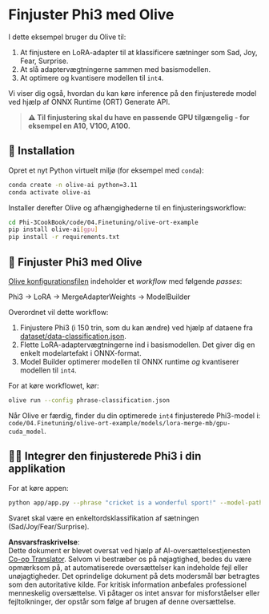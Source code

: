 <!--
CO_OP_TRANSLATOR_METADATA:
{
  "original_hash": "4164123a700fecd535d850f09506d72a",
  "translation_date": "2025-05-09T04:45:35+00:00",
  "source_file": "code/04.Finetuning/olive-ort-example/README.md",
  "language_code": "da"
}
-->
# Finjuster Phi3 med Olive

I dette eksempel bruger du Olive til:

1. At finjustere en LoRA-adapter til at klassificere sætninger som Sad, Joy, Fear, Surprise.
1. At slå adaptervægtningerne sammen med basismodellen.
1. At optimere og kvantisere modellen til `int4`.

Vi viser dig også, hvordan du kan køre inference på den finjusterede model ved hjælp af ONNX Runtime (ORT) Generate API.

> **⚠️ Til finjustering skal du have en passende GPU tilgængelig - for eksempel en A10, V100, A100.**

## 💾 Installation

Opret et nyt Python virtuelt miljø (for eksempel med `conda`):

```bash
conda create -n olive-ai python=3.11
conda activate olive-ai
```

Installer derefter Olive og afhængighederne til en finjusteringsworkflow:

```bash
cd Phi-3CookBook/code/04.Finetuning/olive-ort-example
pip install olive-ai[gpu]
pip install -r requirements.txt
```

## 🧪 Finjuster Phi3 med Olive
[Olive konfigurationsfilen](../../../../../code/04.Finetuning/olive-ort-example/phrase-classification.json) indeholder et *workflow* med følgende *passes*:

Phi3 -> LoRA -> MergeAdapterWeights -> ModelBuilder

Overordnet vil dette workflow:

1. Finjustere Phi3 (i 150 trin, som du kan ændre) ved hjælp af dataene fra [dataset/data-classification.json](../../../../../code/04.Finetuning/olive-ort-example/dataset/dataset-classification.json).
1. Flette LoRA-adaptervægtningerne ind i basismodellen. Det giver dig en enkelt modelartefakt i ONNX-format.
1. Model Builder optimerer modellen til ONNX runtime *og* kvantiserer modellen til `int4`.

For at køre workflowet, kør:

```bash
olive run --config phrase-classification.json
```

Når Olive er færdig, finder du din optimerede `int4` finjusterede Phi3-model i: `code/04.Finetuning/olive-ort-example/models/lora-merge-mb/gpu-cuda_model`.

## 🧑‍💻 Integrer den finjusterede Phi3 i din applikation

For at køre appen:

```bash
python app/app.py --phrase "cricket is a wonderful sport!" --model-path models/lora-merge-mb/gpu-cuda_model
```

Svaret skal være en enkeltordsklassifikation af sætningen (Sad/Joy/Fear/Surprise).

**Ansvarsfraskrivelse**:  
Dette dokument er blevet oversat ved hjælp af AI-oversættelsestjenesten [Co-op Translator](https://github.com/Azure/co-op-translator). Selvom vi bestræber os på nøjagtighed, bedes du være opmærksom på, at automatiserede oversættelser kan indeholde fejl eller unøjagtigheder. Det oprindelige dokument på dets modersmål bør betragtes som den autoritative kilde. For kritisk information anbefales professionel menneskelig oversættelse. Vi påtager os intet ansvar for misforståelser eller fejltolkninger, der opstår som følge af brugen af denne oversættelse.